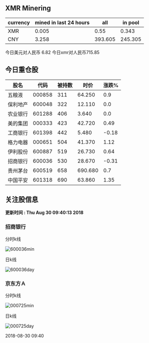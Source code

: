 ## XMR Minering

|currency|mined in last 24 hours|all|in pool|
|---|---|---|---|
|XMR|0.005|0.55|0.343|
|CNY|3.258|393.605|245.305|

今日美元对人民币 6.82	今日xmr对人民币715.85


## 今日重仓股 

|股名|代码|被持数|时价|涨跌%|
|---|---|---|---|---|
|五粮液|000858|311|64.250|0.9|
|保利地产|600048|322|12.110|0.0|
|农业银行|601288|406|3.640|0.0|
|美的集团|000333|423|42.720|0.49|
|工商银行|601398|442|5.480|-0.18|
|格力电器|000651|504|41.370|1.12|
|伊利股份|600887|519|26.730|0.64|
|招商银行|600036|530|28.670|-0.31|
|贵州茅台|600519|658|690.680|0.7|
|中国平安|601318|690|63.860|1.35|

## 关注股信息
**更新时间 : Thu Aug 30 09:40:13 2018**
### 招商银行 
分时k线

![600036min](http://image.sinajs.cn/newchart/min/n/sh600036.gif)

日k线

![600036day](http://image.sinajs.cn/newchart/daily/n/sh600036.gif)

### 京东方Ａ 
分时k线

![000725min](http://image.sinajs.cn/newchart/min/n/sz000725.gif)

日k线

![000725day](http://image.sinajs.cn/newchart/daily/n/sz000725.gif)

2018-08-30 09:40